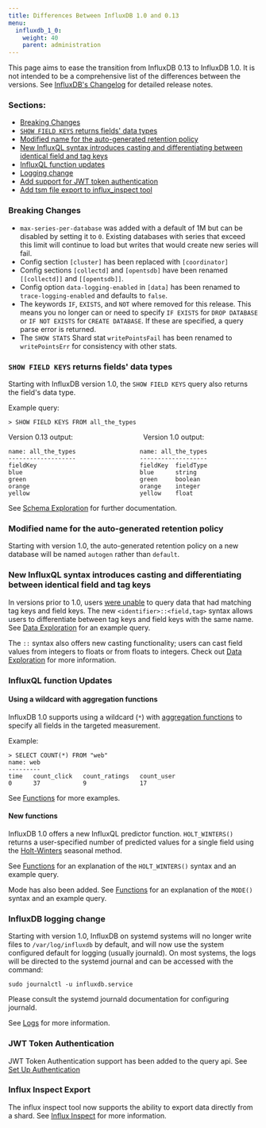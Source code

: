 ```yaml
---
title: Differences Between InfluxDB 1.0 and 0.13
menu:
  influxdb_1_0:
    weight: 40
    parent: administration
---
```


This page aims to ease the transition from InfluxDB 0.13 to InfluxDB 1.0.
It is not intended to be a comprehensive list of the differences between the versions.
See [InfluxDB's Changelog](https://github.com/influxdata/influxdb/blob/master/CHANGELOG.md) for detailed release notes.

### Sections:

* [Breaking Changes](#breaking-changes)
* [`SHOW FIELD KEYS` returns fields' data types](#show-field-keys-returns-fields-data-types)
* [Modified name for the auto-generated retention policy](#modified-name-for-the-auto-generated-retention-policy)
* [New InfluxQL syntax introduces casting and differentiating between identical field and tag keys](#new-influxql-syntax-introduces-casting-and-differentiating-between-identical-field-and-tag-keys)
* [InfluxQL function updates](#influxql-function-updates)
* [Logging change](#influxdb-logging-change)
* [Add support for JWT token authentication](#jwt-token-authentication)
* [Add tsm file export to influx_inspect tool](#influx-inspect-export)

### Breaking Changes

* `max-series-per-database` was added with a default of 1M but can be disabled by setting it to `0`. Existing databases with series that exceed this limit will continue to load but writes that would create new series will fail.
* Config section `[cluster]` has been replaced with `[coordinator]`
* Config sections `[collectd]` and `[opentsdb]` have been renamed `[[collectd]]` and `[[opentsdb]]`.
* Config option `data-logging-enabled` in `[data]` has been renamed to `trace-logging-enabled` and defaults to `false`.
* The keywords `IF`, `EXISTS`, and `NOT` where removed for this release.  This means you no longer can or need to specify `IF EXISTS` for `DROP DATABASE` or `IF NOT EXISTS` for `CREATE DATABASE`.  If these are specified, a query parse error is returned.
* The `SHOW STATS` Shard stat `writePointsFail` has been renamed to `writePointsErr` for consistency with other stats.

### `SHOW FIELD KEYS` returns fields' data types

Starting with InfluxDB version 1.0, the `SHOW FIELD KEYS` query also returns the
field's data type.

Example query:
```
> SHOW FIELD KEYS FROM all_the_types
```

Version 0.13 output:
&nbsp;&nbsp;&nbsp;&nbsp;&nbsp;&nbsp;&nbsp;&nbsp;&nbsp;&nbsp;
&nbsp;&nbsp;&nbsp;&nbsp;&nbsp;&nbsp;&nbsp;&nbsp;&nbsp;&nbsp;&nbsp;&nbsp;&nbsp;
&nbsp;&nbsp;&nbsp;&nbsp;&nbsp;&nbsp;&nbsp;&nbsp;&nbsp;
Version 1.0 output:

```
name: all_the_types                  name: all_the_types
-------------------                  -------------------
fieldKey                             fieldKey  fieldType
blue                                 blue      string
green                                green     boolean
orange                               orange    integer
yellow                               yellow    float
```

See
[Schema Exploration](/influxdb/v1.0/query_language/schema_exploration/#explore-field-keys-with-show-field-keys)
for further documentation.

### Modified name for the auto-generated retention policy

Starting with version 1.0, the auto-generated retention policy on a new database will be named `autogen` rather than `default`.

### New InfluxQL syntax introduces casting and differentiating between identical field and tag keys

In versions prior to 1.0, users
[were unable](https://github.com/influxdata/influxdb/issues/4630) to query data
that had matching tag keys and field keys.
The new `<identifier>::<field,tag>` syntax allows users to differentiate between
tag keys and field keys with the same name.
See [Data Exploration](/influxdb/v1.0/query_language/data_exploration/#the-basic-select-statement)
for an example query.

The `::` syntax also offers new casting functionality; users can cast field
values from integers to floats or from floats to integers.
Check out [Data Exploration](/influxdb/v1.0/query_language/data_exploration/#data-types-and-cast-operations-in-queries) for more information.

### InfluxQL function Updates

#### Using a wildcard with aggregation functions

InfluxDB 1.0 supports using a wildcard (`*`) with
[aggregation functions](/influxdb/v1.0/query_language/functions/) to specify all
fields in the targeted measurement.

Example:
```
> SELECT COUNT(*) FROM "web"
name: web
---------
time   count_click   count_ratings   count_user
0      37            9               17
```

See [Functions](/influxdb/v1.0/query_language/functions/) for more examples.

#### New functions

InfluxDB 1.0 offers a new InfluxQL predictor function.
`HOLT_WINTERS()` returns a user-specified number of predicted values for a
single field using the [Holt-Winters](https://www.otexts.org/fpp/7/5) seasonal
method.

See [Functions](/influxdb/v1.0/query_language/functions/#holt-winters) for an
explanation of the `HOLT_WINTERS()` syntax and an example query.

Mode has also been added. See [Functions](/influxdb/v1.0/query_language/functions/#mode) for an
explanation of the `MODE()` syntax and an example query.

### InfluxDB logging change

Starting with version 1.0, InfluxDB on systemd systems will no longer
write files to `/var/log/influxdb` by default, and will now use the
system configured default for logging (usually journald).  On most
systems, the logs will be directed to the systemd journal and can be
accessed with the command:

```
sudo journalctl -u influxdb.service
```

Please consult the systemd journald documentation for configuring
journald.

See [Logs](/influxdb/v1.0/administration/logs/) for more information.

### JWT Token Authentication

JWT Token Authentication support has been added to the query api.
See [Set Up Authentication](/influxdb/v1.0/query_language/authentication_and_authorization/#set-up-authentication)

### Influx Inspect Export

The influx inspect tool now supports the ability to export data directly from a shard.
See [Influx Inspect](/influxdb/v1.0/tools/influx_inspect/) for more information.
